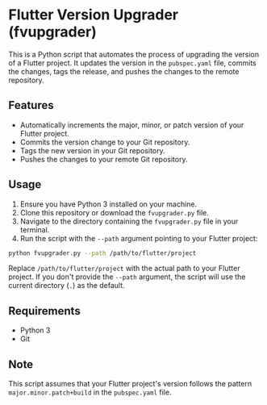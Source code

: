 # Flutter Version Upgrader (fvupgrader)

This is a Python script that automates the process of upgrading the version of a Flutter project. It updates the version in the `pubspec.yaml` file, commits the changes, tags the release, and pushes the changes to the remote repository.

## Features

- Automatically increments the major, minor, or patch version of your Flutter project.
- Commits the version change to your Git repository.
- Tags the new version in your Git repository.
- Pushes the changes to your remote Git repository.

## Usage

1. Ensure you have Python 3 installed on your machine.
2. Clone this repository or download the `fvupgrader.py` file.
3. Navigate to the directory containing the `fvupgrader.py` file in your terminal.
4. Run the script with the `--path` argument pointing to your Flutter project:

```bash
python fvupgrader.py --path /path/to/flutter/project
```

Replace `/path/to/flutter/project` with the actual path to your Flutter project. If you don't provide the `--path` argument, the script will use the current directory (`.`) as the default.

## Requirements

- Python 3
- Git

## Note

This script assumes that your Flutter project's version follows the pattern `major.minor.patch+build` in the `pubspec.yaml` file.
